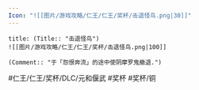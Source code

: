 ```yaml
---
Icon: "![[图片/游戏攻略/仁王/仁王/奖杯/击退怪鸟.png|30]]"
---
```

```ad-common-bronze-trophy
title: (Title:: "击退怪鸟")
![[图片/游戏攻略/仁王/仁王/奖杯/击退怪鸟.png|100]]

(Comment:: "于「怨恨奔流」的途中使阴摩罗鬼撤退.")
```

#仁王/仁王/奖杯/DLC/元和偃武 #奖杯 #奖杯/铜
